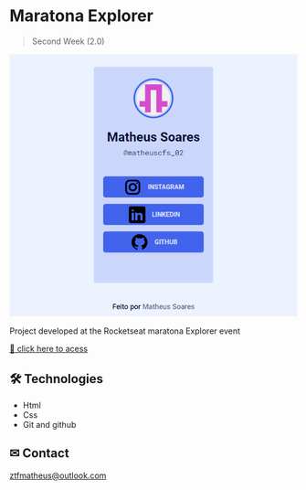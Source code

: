 # Maratona Explorer 

> Second Week (2.0)

![preview](./assets/preview.png)

Project developed at the Rocketseat maratona Explorer event

[ 🔗 click here to acess](https://agilitytzx.github.io/maratona-explorer-2.0/)


## 🛠 Technologies

- Html
- Css
- Git and github

## ✉ Contact

ztfmatheus@outlook.com
